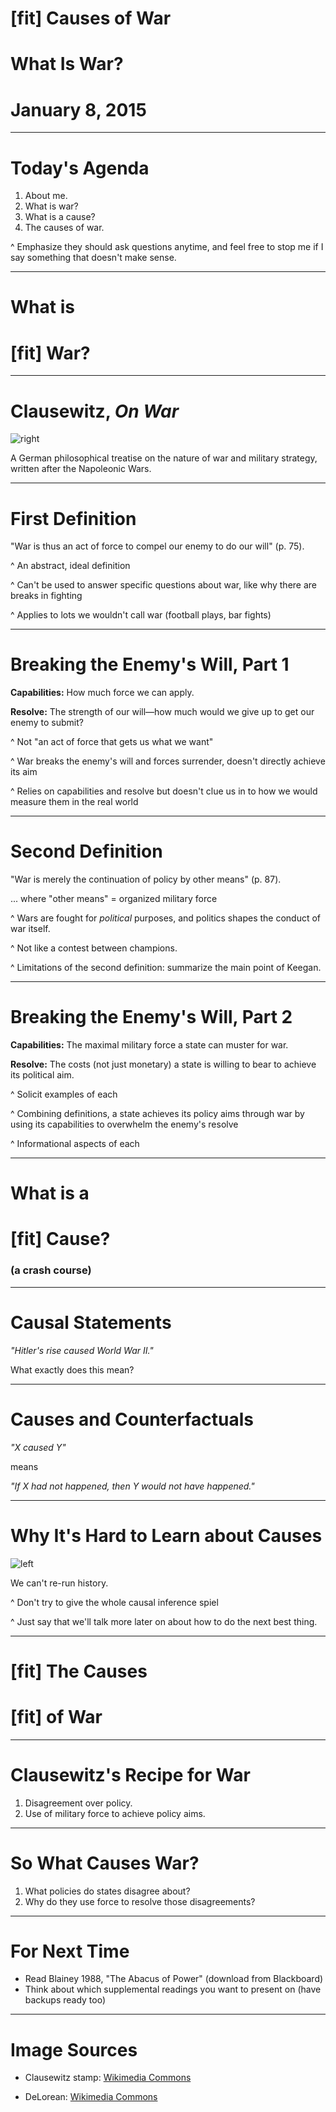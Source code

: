 # [fit] Causes of War
# What Is War?
# January 8, 2015

---

# Today's Agenda

1. About me.
2. What is war?
3. What is a cause?
4. The causes of war.

^ Emphasize they should ask questions anytime, and feel free to stop me if I say something that doesn't make sense.

---

# What is
# [fit] War?

---

# Clausewitz, *On War*

![right](img/clausewitz-stamp.jpg)

A German philosophical treatise on the nature of war and military strategy, written after the Napoleonic Wars.

---

# First Definition

"War is thus an act of force to compel our enemy to do our will" (p. 75).

^ An abstract, ideal definition

^ Can't be used to answer specific questions about war, like why there are breaks in fighting

^ Applies to lots we wouldn't call war (football plays, bar fights)

---

# Breaking the Enemy's Will, Part 1

**Capabilities:** How much force we can apply.

**Resolve:** The strength of our will—how much would we give up to get our enemy to submit?

^ Not "an act of force that gets us what we want"

^ War breaks the enemy's will and forces surrender, doesn't directly achieve its aim

^ Relies on capabilities and resolve but doesn't clue us in to how we would measure them in the real world

---

# Second Definition

"War is merely the continuation of policy by other means" (p. 87).

... where "other means" = organized military force

^ Wars are fought for *political* purposes, and politics shapes the conduct of war itself.

^ Not like a contest between champions.

^ Limitations of the second definition: summarize the main point of Keegan.

<!-- Example goes here? -->

---

# Breaking the Enemy's Will, Part 2

**Capabilities:** The maximal military force a state can muster for war.

**Resolve:** The costs (not just monetary) a state is willing to bear to achieve its political aim.

^ Solicit examples of each

^ Combining definitions, a state achieves its policy aims through war by using its capabilities to overwhelm the enemy's resolve

^ Informational aspects of each

---

# What is a
# [fit] Cause?
### (a crash course)

---

# Causal Statements

*"Hitler's rise caused World War II."*

What exactly does this mean?

---

# Causes and Counterfactuals

*"X caused Y"*

means

*"If X had not happened, then Y would not have happened."*

---

# Why It's Hard to Learn about Causes

![left](img/delorean.jpg)

We can't re-run history.

^ Don't try to give the whole causal inference spiel

^ Just say that we'll talk more later on about how to do the next best thing.

---

# [fit] The Causes
# [fit] of War

---

# Clausewitz's Recipe for War

1. Disagreement over policy.
2. Use of military force to achieve policy aims.

---

# So What Causes War?

1. What policies do states disagree about?
2. Why do they use force to resolve those disagreements?

---

# For Next Time

* Read Blainey 1988, "The Abacus of Power" (download from Blackboard)
* Think about which supplemental readings you want to present on (have backups ready too)


---

# Image Sources

* Clausewitz stamp: [Wikimedia Commons](https://wikimediafoundation.org/wiki/File:DBP_1981_1115_Carl_von_Clausewitz.jpg)

* DeLorean: [Wikimedia Commons](http://commons.wikimedia.org/wiki/File:DeLorean_DMC-12_with_doors_open.jpg)
